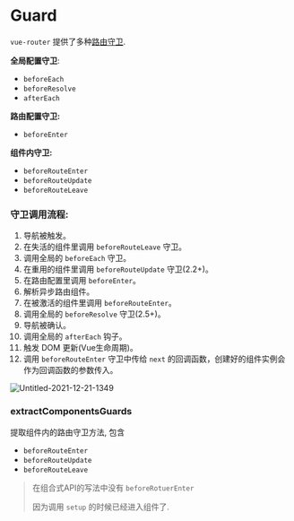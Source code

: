 # Guard

`vue-router` 提供了多种[路由守卫](https://next.router.vuejs.org/zh/guide/advanced/navigation-guards).



**全局配置守卫**:

+ `beforeEach`
+ `beforeResolve`
+ `afterEach`

**路由配置守卫:**

+ `beforeEnter`

**组件内守卫:**

+ `beforeRouteEnter`
+ `beforeRouteUpdate`
+ `beforeRouteLeave`



### 守卫调用流程:

1. 导航被触发。
2. 在失活的组件里调用 `beforeRouteLeave` 守卫。
3. 调用全局的 `beforeEach` 守卫。
4. 在重用的组件里调用 `beforeRouteUpdate` 守卫(2.2+)。
5. 在路由配置里调用 `beforeEnter`。 
6. 解析异步路由组件。
7. 在被激活的组件里调用 `beforeRouteEnter`。
8. 调用全局的 `beforeResolve` 守卫(2.5+)。
9. 导航被确认。
10. 调用全局的 `afterEach` 钩子。
11. 触发 DOM 更新(Vue生命周期)。
12. 调用 `beforeRouteEnter` 守卫中传给 `next` 的回调函数，创建好的组件实例会作为回调函数的参数传入。



![Untitled-2021-12-21-1349](https://s2.loli.net/2022/01/06/tPrgcJIFZ1N5zu9.png)



### extractComponentsGuards

提取组件内的路由守卫方法, 包含

+ `beforeRouteEnter`
+ `beforeRouteUpdate`
+ `beforeRouteLeave`

> 在组合式API的写法中没有 `beforeRotuerEnter`
>
> 因为调用 `setup` 的时候已经进入组件了.

